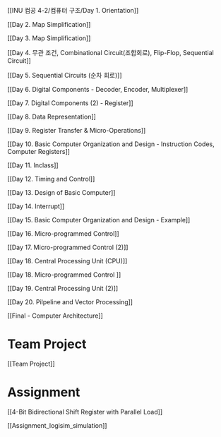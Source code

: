   

[[INU 컴공 4-2/컴퓨터 구조/Day 1. Orientation]]

[[Day 2. Map Simplification]]

[[Day 3. Map Simplification]]

[[Day 4. 무관 조건, Combinational Circuit(조합회로), Flip-Flop, Sequential Circuit]]

[[Day 5. Sequential Circuits (순차 회로)]]

[[Day 6. Digital Components - Decoder, Encoder, Multiplexer]]

[[Day 7. Digital Components (2) - Register]]

[[Day 8. Data Representation]]

[[Day 9. Register Transfer & Micro-Operations]]

[[Day 10. Basic Computer Organization and Design - Instruction Codes, Computer Registers]]

[[Day 11. Inclass]]

[[Day 12. Timing and Control]]

[[Day 13. Design of Basic Computer]]

[[Day 14. Interrupt]]

[[Day 15. Basic Computer Organization and Design - Example]]

[[Day 16. Micro-programmed Control]]

[[Day 17. Micro-programmed Control (2)]]

[[Day 18. Central Processing Unit (CPU)]]

[[Day 18. Micro-programmed Control <Example>]]

[[Day 19. Central Processing Unit (2)]]

[[Day 20. Pilpeline and Vector Processing]]

[[Final - Computer Architecture]]


# Team Project
[[Team Project]]


# Assignment
[[4-Bit Bidirectional Shift Register with Parallel Load]]

[[Assignment_logisim_simulation]]